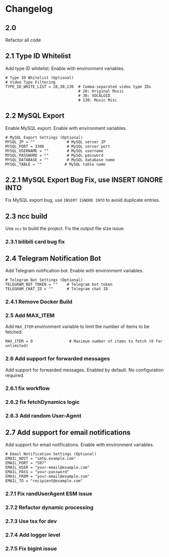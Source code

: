 # Changelog

## 2.0

Refactor all code

## 2.1 Type ID Whitelist

Add type ID whitelist. Enable with environment variables.

```env
# Type ID Whitelist (Optional)
# Video Type Filtering
TYPE_ID_WHITE_LIST = 28,30,130  # Comma-separated video type IDs
                                # 28: Original Music
                                # 30: VOCALOID
                                # 130: Music Misc
```

## 2.2 MySQL Export

Enable MySQL export. Enable with environment variables.

```env
# MySQL Export Settings (Optional)
MYSQL_IP = ""              # MySQL server IP
MYSQL_PORT = 3306          # MySQL server port
MYSQL_USERNAME = ""        # MySQL username
MYSQL_PASSWORD = ""        # MySQL password
MYSQL_DATABASE = ""        # MySQL database name
MYSQL_TABLE = ""          # MySQL table name
```

## 2.2.1 MySQL Export Bug Fix, use INSERT IGNORE INTO

Fix MySQL export bug, use `INSERT IGNORE INTO` to avoid duplicate entries.

## 2.3 ncc build

Use `ncc` to build the project. Fix the output file size issue.

### 2.3.1 bilibili card bug fix

## 2.4 Telegram Notification Bot

Add Telegram notification bot. Enable with environment variables.

```env
# Telegram Bot Settings (Optional)
TELEGRAM_BOT_TOKEN = ""    # Telegram bot token
TELEGRAM_CHAT_ID = ""      # Telegram chat ID
```

### 2.4.1 Remove Docker Build

### 2.5 Add MAX_ITEM

Add `MAX_ITEM` environment variable to limit the number of items to be fetched.

```env
MAX_ITEM = 0                # Maximum number of items to fetch (0 for unlimited)
```

### 2.6 Add support for forwarded messages

Add support for forwarded messages. Enabled by default. No configuration required.

### 2.6.1 fix workflow

### 2.6.2 fix fetchDynamics logic

### 2.6.3 Add random User-Agent

## 2.7 Add support for email notifications

Add support for email notifications. Enable with environment variables.

```env
# Email Notification Settings (Optional)
EMAIL_HOST = "smtp.example.com"
EMAIL_PORT = "587"
EMAIL_USER = "your-email@example.com"
EMAIL_PASS = "your-password"
EMAIL_FROM = "your-email@example.com"
EMAIL_TO = "recipient@example.com"
```

### 2.7.1 Fix randUserAgent ESM issue

### 2.7.2 Refactor dynamic processing

### 2.7.3 Use tsx for dev

### 2.7.4 Add logger level

### 2.7.5 Fix bigint issue